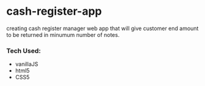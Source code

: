 # cash-register-app
creating cash register manager web app that will give customer end amount to be returned in minumum number of notes.
### Tech Used:
- vanillaJS
- html5
- CSS5
